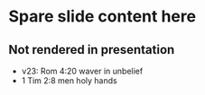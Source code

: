 # Spare slide content here
## Not rendered in presentation

>>>
+ v23: Rom 4:20 waver in unbelief
+ 1 Tim 2:8 men holy hands
